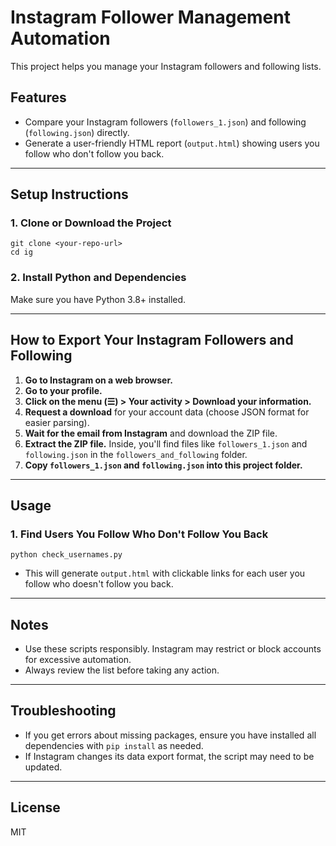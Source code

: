 # Instagram Follower Management Automation

This project helps you manage your Instagram followers and following lists.

## Features
- Compare your Instagram followers (`followers_1.json`) and following (`following.json`) directly.
- Generate a user-friendly HTML report (`output.html`) showing users you follow who don't follow you back.

---

## Setup Instructions

### 1. Clone or Download the Project

```
git clone <your-repo-url>
cd ig
```

### 2. Install Python and Dependencies

Make sure you have Python 3.8+ installed.

---

## How to Export Your Instagram Followers and Following

1. **Go to Instagram on a web browser.**
2. **Go to your profile.**
3. **Click on the menu (☰) > Your activity > Download your information.**
4. **Request a download** for your account data (choose JSON format for easier parsing).
5. **Wait for the email from Instagram** and download the ZIP file.
6. **Extract the ZIP file.** Inside, you'll find files like `followers_1.json` and `following.json` in the `followers_and_following` folder.
7. **Copy `followers_1.json` and `following.json` into this project folder.**

---

## Usage

### 1. Find Users You Follow Who Don't Follow You Back

```
python check_usernames.py
```
- This will generate `output.html` with clickable links for each user you follow who doesn't follow you back.

---

## Notes
- Use these scripts responsibly. Instagram may restrict or block accounts for excessive automation.
- Always review the list before taking any action.

---

## Troubleshooting
- If you get errors about missing packages, ensure you have installed all dependencies with `pip install` as needed.
- If Instagram changes its data export format, the script may need to be updated.

---

## License
MIT
